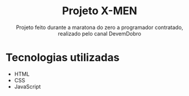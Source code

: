 <div align="center">
    <h1>Projeto X-MEN</h1>
</div>

<div align="center">
    <p>Projeto feito durante a maratona do zero a programador contratado, realizado pelo canal DevemDobro </p>
</div>
<div>
    <h1>Tecnologias utilizadas</h1>
    <ul>
        <li>HTML</li>
        <li>CSS</li>
        <li>JavaScript</li>
    </ul>
</div>
